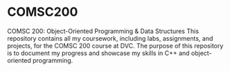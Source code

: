 # COMSC200
COMSC 200: Object-Oriented Programming & Data Structures
This repository contains all my coursework, including labs, assignments, and projects, for the COMSC 200 course at DVC. The purpose of this repository is to document my progress and showcase my skills in C++ and object-oriented programming.
